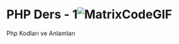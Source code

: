 # PHP Ders - 1![MatrixCodeGIF](https://user-images.githubusercontent.com/52575351/142777113-9711e3f5-0182-42b1-b33e-ce2e62b28174.gif)

Php Kodları ve Anlamları
